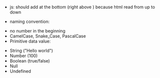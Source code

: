 - js: should add at the bottom (right above </body>) because html read from up to down

<script src="index.js">
    console.log("Hello world")
</script>

- naming convention:
 + no number in the beginning
 + CamelCase, Snake_Case, PascalCase
 + Primitive data value:
  * String ("Hello world")
  * Number (100)
  * Boolean (true/false)
  * Null
  * Undefined